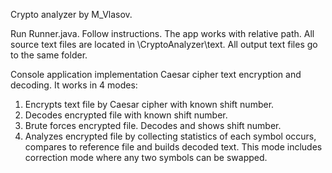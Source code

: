 Crypto analyzer by M_Vlasov.

Run Runner.java. Follow instructions. The app works with relative path. All source text files are located in \CryptoAnalyzer\text\.
All output text files go to the same folder.

Console application implementation Caesar cipher text encryption and decoding. It works in 4 modes:
1. Encrypts text file by Caesar cipher with known shift number.
2. Decodes encrypted file with known shift number.
3. Brute forces encrypted file. Decodes and shows shift number.
4. Analyzes encrypted file by collecting statistics of each symbol occurs, compares to reference file and builds decoded text. This mode includes correction mode where any two symbols can be swapped.